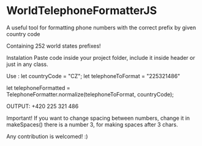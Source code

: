 # WorldTelephoneFormatterJS
A useful tool for formatting phone numbers with the correct prefix by given country code

Containing 252 world states prefixes!

Instalation
Paste code inside your project folder, 
include it inside header or just in any class.

Use :
  let countryCode = "CZ";
  let telephoneToFormat = "225321486"
  
  let telephoneFormatted = TelephoneFormatter.normalize(telephoneToFormat, countryCode);
  
  OUTPUT: +420 225 321 486
  
  
Important! If you want to change spacing between numbers, change it in makeSpaces() there is a number 3, for making spaces after 3 chars.
 
  Any contribution is welcomed!  :)
